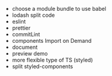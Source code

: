 - choose a module bundle to use babel
- lodash split code
- eslint
- prettier
- commitLint
- components Import on Demand
- document
- preview demo
- more flexible type of TS (styled)
- split styled-components